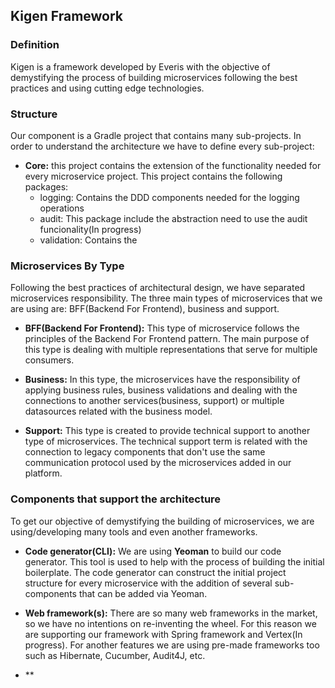 ## Kigen Framework

### Definition
Kigen is a framework developed by Everis with the objective of demystifying the process
of building microservices following the best practices and using cutting edge
technologies.

### Structure
Our component is a Gradle project that contains many sub-projects. In order to understand
the architecture we have to define every sub-project:

- **Core:** this project contains the extension of the functionality needed for every 
microservice project. This project contains the following packages:
    - logging: Contains the DDD components needed for the logging operations
    - audit: This package include the abstraction need to use the audit funcionality(In progress)
    - validation: Contains the  

### Microservices By Type
Following the best practices of architectural design, we have separated microservices
responsibility. The three main types of microservices that we are using are: 
BFF(Backend For Frontend), business and support. 

- **BFF(Backend For Frontend):** This type of microservice follows the principles of the
Backend For Frontend pattern. The main purpose of this type is dealing with multiple
representations that serve for multiple consumers. 

- **Business:** In this type, the microservices have the responsibility of applying business
rules, business validations and dealing with the connections to another services(business, support)
or multiple datasources related with the business model. 

- **Support:** This type is created to provide technical support to another type of
microservices. The technical support term is related with the connection to legacy
components that don't use the same communication protocol used by the microservices added
in our platform.

### Components that support the architecture
To get our objective of demystifying the building of microservices, we are using/developing 
many tools and even another frameworks.

- **Code generator(CLI):** We are using **Yeoman** to build our code generator. This
tool is used to help with the process of building the initial boilerplate. The code
generator can construct the initial project structure for every microservice with the
addition of several sub-components that can be added via Yeoman.

- **Web framework(s):** There are so many web frameworks in the market, so we have no
intentions on re-inventing the wheel. For this reason we are supporting our framework with
Spring framework and Vertex(In progress). For another features we are using pre-made
frameworks too such as Hibernate, Cucumber, Audit4J, etc. 

- ** 

     